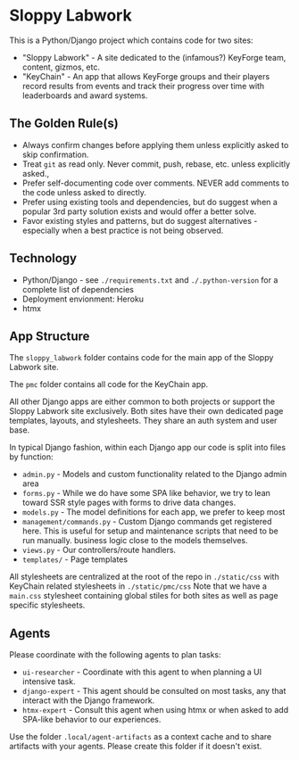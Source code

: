 # Sloppy Labwork

This is a Python/Django project which contains code for two sites:

- "Sloppy Labwork" - A site dedicated to the (infamous?) KeyForge team, content,
  gizmos, etc.
- "KeyChain" - An app that allows KeyForge groups and their players record
  results from events and track their progress over time with leaderboards and
  award systems.

## The Golden Rule(s)

- Always confirm changes before applying them unless explicitly asked to skip confirmation.
- Treat `git` as read only. Never commit, push, rebase, etc. unless explicitly asked.,
- Prefer self-documenting code over comments. NEVER add comments to the code
unless asked to directly.
- Prefer using existing tools and dependencies, but do suggest when a popular
  3rd party solution exists and would offer a better solve.
- Favor existing styles and patterns, but do suggest alternatives -
  especially when a best practice is not being observed.

## Technology

- Python/Django - see `./requirements.txt` and `./.python-version` for a complete list of dependencies
- Deployment envionment: Heroku
- htmx


## App Structure

The `sloppy_labwork` folder contains code for the main app of the Sloppy Labwork site.

The `pmc` folder contains all code for the KeyChain app.

All other Django apps are either common to both projects or support the Sloppy
Labwork site exclusively. Both sites have their own dedicated page templates,
layouts, and stylesheets. They share an auth system and user base.

In typical Django fashion, within each Django app our code is split into files
by function:

- `admin.py` - Models and custom functionality related to the Django admin area
- `forms.py` - While we do have some SPA like behavior, we try to lean toward
  SSR style pages with forms to drive data changes.
- `models.py` - The model definitions for each app, we prefer to keep most
- `management/commands.py` - Custom Django commands get registered here. This is
  useful for setup and maintenance scripts that need to be run manually.
  business logic close to the models themselves.
- `views.py` - Our controllers/route handlers.
- `templates/` - Page templates

All stylesheets are centralized at the root of the repo in `./static/css` with
KeyChain related stylesheets in `./static/pmc/css` Note that we have a
`main.css` stylesheet containing global stiles for both sites as well as page
specific stylesheets.

## Agents

Please coordinate with the following agents to plan tasks:

- `ui-researcher` - Coordinate with this agent to when planning a UI intensive task.
- `django-expert` - This agent should be consulted on most tasks, any that interact with the Django framework.
- `htmx-expert` - Consult this agent when using htmx or when asked to add SPA-like behavior to our experiences.

Use the folder `.local/agent-artifacts` as a context cache and to share
artifacts with your agents. Please create this folder if it doesn't exist.